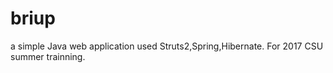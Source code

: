 # briup
a simple Java web application used Struts2,Spring,Hibernate. For 2017 CSU summer trainning.
